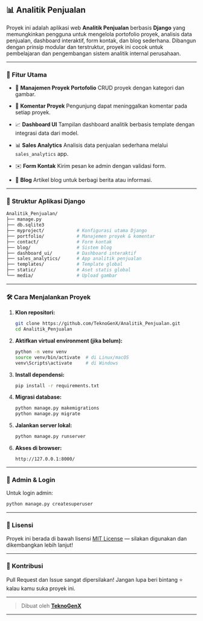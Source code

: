 ## 📊 Analitik Penjualan

Proyek ini adalah aplikasi web **Analitik Penjualan** berbasis **Django** yang memungkinkan pengguna untuk mengelola portofolio proyek, analisis data penjualan, dashboard interaktif, form kontak, dan blog sederhana. Dibangun dengan prinsip modular dan terstruktur, proyek ini cocok untuk pembelajaran dan pengembangan sistem analitik internal perusahaan.

---

### 🚀 Fitur Utama

* 📁 **Manajemen Proyek Portofolio**
  CRUD proyek dengan kategori dan gambar.

* 💬 **Komentar Proyek**
  Pengunjung dapat meninggalkan komentar pada setiap proyek.

* 📈 **Dashboard UI**
  Tampilan dashboard analitik berbasis template dengan integrasi data dari model.

* 📊 **Sales Analytics**
  Analisis data penjualan sederhana melalui `sales_analytics` app.

* ✉️ **Form Kontak**
  Kirim pesan ke admin dengan validasi form.

* 📝 **Blog**
  Artikel blog untuk berbagi berita atau informasi.

---

### 🧱 Struktur Aplikasi Django

```bash
Analitik_Penjualan/
├── manage.py
├── db.sqlite3
├── myproject/            # Konfigurasi utama Django
├── portfolio/            # Manajemen proyek & komentar
├── contact/              # Form kontak
├── blog/                 # Sistem blog
├── dashboard_ui/         # Dashboard interaktif
├── sales_analytics/      # App analitik penjualan
├── templates/            # Template global
├── static/               # Aset statis global
└── media/                # Upload gambar
```

---

### 🛠️ Cara Menjalankan Proyek

1. **Klon repositori:**

   ```bash
   git clone https://github.com/TeknoGenX/Analitik_Penjualan.git
   cd Analitik_Penjualan
   ```

2. **Aktifkan virtual environment (jika belum):**

   ```bash
   python -m venv venv
   source venv/bin/activate  # di Linux/macOS
   venv\Scripts\activate     # di Windows
   ```

3. **Install dependensi:**

   ```bash
   pip install -r requirements.txt
   ```

4. **Migrasi database:**

   ```bash
   python manage.py makemigrations
   python manage.py migrate
   ```

5. **Jalankan server lokal:**

   ```bash
   python manage.py runserver
   ```

6. **Akses di browser:**

   ```
   http://127.0.0.1:8000/
   ```

---

### 👤 Admin & Login

Untuk login admin:

```bash
python manage.py createsuperuser
```

---

### 📂 Lisensi

Proyek ini berada di bawah lisensi [MIT License](LICENSE) — silakan digunakan dan dikembangkan lebih lanjut!

---

### 🙌 Kontribusi

Pull Request dan Issue sangat dipersilakan! Jangan lupa beri bintang ⭐ kalau kamu suka proyek ini.

---

> Dibuat oleh **[TeknoGenX](https://github.com/TeknoGenX)**

---

